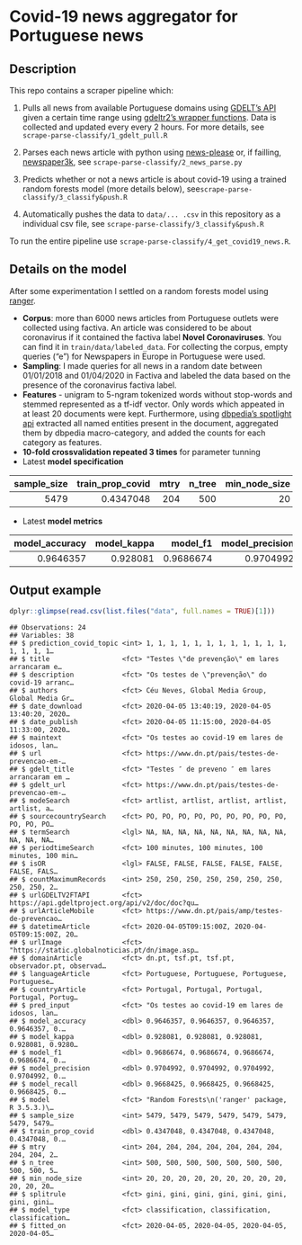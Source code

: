 Covid-19 news aggregator for Portuguese news
================

## Description

This repo contains a scraper pipeline which:

1.  Pulls all news from available Portuguese domains using [GDELT’s
    API](https://www.gdeltproject.org/) given a certain time range using
    [gdeltr2’s wrapper functions](https://github.com/abresler/gdeltr2).
    Data is collected and updated every every 2 hours. For more details,
    see `scrape-parse-classify/1_gdelt_pull.R`

2.  Parses each news article with python using
    [news-please](https://github.com/fhamborg/news-please) or, if
    failling,
    [newspaper3k](https://newspaper.readthedocs.io/en/latest/), see
    `scrape-parse-classify/2_news_parse.py`

3.  Predicts whether or not a news article is about covid-19 using a
    trained random forests model (more details below),
    see`scrape-parse-classify/3_classify&push.R`

4.  Automatically pushes the data to `data/... .csv` in this repository
    as a individual csv file, see
    `scrape-parse-classify/3_classify&push.R`

To run the entire pipeline use
`scrape-parse-classify/4_get_covid19_news.R`.

## Details on the model

After some experimentation I settled on a random forests model using
[ranger](https://cran.r-project.org/web/packages/ranger/index.html).

  - **Corpus**: more than 6000 news articles from Portuguese outlets
    were collected using factiva. An article was considered to be about
    coronavirus if it contained the factiva label **Novel
    Coronaviruses**. You can find it in `train/data/labeled_data`. For
    collecting the corpus, empty queries (“e”) for Newspapers in Europe
    in Portuguese were used.
  - **Sampling**: I made queries for all news in a random
    date between  01/01/2018 and 01/04/2020 in Factiva and labeled the data based on the
    presence of the coronavirus factiva label.
  - **Features** - unigram to 5-ngram tokenized words without stop-words
    and stemmed represented as a tf-idf vector. Only words which
    appeated in at least 20 documents were kept. Furthermore, using
    [dbpedia’s spotlight api](https://www.dbpedia-spotlight.org/api)
    extracted all named entities present in the document, aggregated
    them by dbpedia macro-category, and added the counts for each
    category as features.
  - **10-fold crossvalidation repeated 3 times** for parameter tunning
  - Latest **model
specification**

| sample\_size | train\_prop\_covid | mtry | n\_tree | min\_node\_size | splitrule | model\_type    |
| -----------: | -----------------: | ---: | ------: | --------------: | :-------- | :------------- |
|         5479 |          0.4347048 |  204 |     500 |              20 | gini      | classification |

  - Latest **model
metrics**

| model\_accuracy | model\_kappa | model\_f1 | model\_precision | model\_recall |
| --------------: | -----------: | --------: | ---------------: | ------------: |
|       0.9646357 |     0.928081 | 0.9686674 |        0.9704992 |     0.9668425 |

## Output example

``` r
dplyr::glimpse(read.csv(list.files("data", full.names = TRUE)[1]))
```

    ## Observations: 24
    ## Variables: 38
    ## $ prediction_covid_topic <int> 1, 1, 1, 1, 1, 1, 1, 1, 1, 1, 1, 1, 1, 1, 1, 1…
    ## $ title                  <fct> "Testes \"de prevenção\" em lares arrancaram e…
    ## $ description            <fct> "Os testes de \"prevenção\" do covid-19 arranc…
    ## $ authors                <fct> Céu Neves, Global Media Group, Global Media Gr…
    ## $ date_download          <fct> 2020-04-05 13:40:19, 2020-04-05 13:40:20, 2020…
    ## $ date_publish           <fct> 2020-04-05 11:15:00, 2020-04-05 11:33:00, 2020…
    ## $ maintext               <fct> "Os testes ao covid-19 em lares de idosos, lan…
    ## $ url                    <fct> https://www.dn.pt/pais/testes-de-prevencao-em-…
    ## $ gdelt_title            <fct> "Testes ″ de preveno ″ em lares arrancaram em …
    ## $ gdelt_url              <fct> https://www.dn.pt/pais/testes-de-prevencao-em-…
    ## $ modeSearch             <fct> artlist, artlist, artlist, artlist, artlist, a…
    ## $ sourcecountrySearch    <fct> PO, PO, PO, PO, PO, PO, PO, PO, PO, PO, PO, PO…
    ## $ termSearch             <lgl> NA, NA, NA, NA, NA, NA, NA, NA, NA, NA, NA, NA…
    ## $ periodtimeSearch       <fct> 100 minutes, 100 minutes, 100 minutes, 100 min…
    ## $ isOR                   <lgl> FALSE, FALSE, FALSE, FALSE, FALSE, FALSE, FALS…
    ## $ countMaximumRecords    <int> 250, 250, 250, 250, 250, 250, 250, 250, 250, 2…
    ## $ urlGDELTV2FTAPI        <fct> https://api.gdeltproject.org/api/v2/doc/doc?qu…
    ## $ urlArticleMobile       <fct> https://www.dn.pt/pais/amp/testes-de-prevencao…
    ## $ datetimeArticle        <fct> 2020-04-05T09:15:00Z, 2020-04-05T09:15:00Z, 20…
    ## $ urlImage               <fct> "https://static.globalnoticias.pt/dn/image.asp…
    ## $ domainArticle          <fct> dn.pt, tsf.pt, tsf.pt, observador.pt, observad…
    ## $ languageArticle        <fct> Portuguese, Portuguese, Portuguese, Portuguese…
    ## $ countryArticle         <fct> Portugal, Portugal, Portugal, Portugal, Portug…
    ## $ pred_input             <fct> "Os testes ao covid-19 em lares de idosos, lan…
    ## $ model_accuracy         <dbl> 0.9646357, 0.9646357, 0.9646357, 0.9646357, 0.…
    ## $ model_kappa            <dbl> 0.928081, 0.928081, 0.928081, 0.928081, 0.9280…
    ## $ model_f1               <dbl> 0.9686674, 0.9686674, 0.9686674, 0.9686674, 0.…
    ## $ model_precision        <dbl> 0.9704992, 0.9704992, 0.9704992, 0.9704992, 0.…
    ## $ model_recall           <dbl> 0.9668425, 0.9668425, 0.9668425, 0.9668425, 0.…
    ## $ model                  <fct> "Random Forests\n('ranger' package, R 3.5.3.)\…
    ## $ sample_size            <int> 5479, 5479, 5479, 5479, 5479, 5479, 5479, 5479…
    ## $ train_prop_covid       <dbl> 0.4347048, 0.4347048, 0.4347048, 0.4347048, 0.…
    ## $ mtry                   <int> 204, 204, 204, 204, 204, 204, 204, 204, 204, 2…
    ## $ n_tree                 <int> 500, 500, 500, 500, 500, 500, 500, 500, 500, 5…
    ## $ min_node_size          <int> 20, 20, 20, 20, 20, 20, 20, 20, 20, 20, 20, 20…
    ## $ splitrule              <fct> gini, gini, gini, gini, gini, gini, gini, gini…
    ## $ model_type             <fct> classification, classification, classification…
    ## $ fitted_on              <fct> 2020-04-05, 2020-04-05, 2020-04-05, 2020-04-05…
